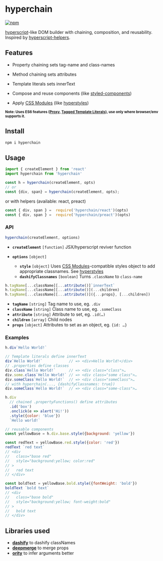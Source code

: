 # hyperchain
[![npm](https://img.shields.io/npm/v/hyperchain.svg)](https://www.npmjs.com/package/hyperchain)

[hyperscript]-like DOM builder with chaining, composition, and reusability. Inspired by [hyperscript-helpers].

## Features

* Property chaining sets tag-name and class-names

* Method chaining sets attributes

* Template literals sets innerText

* Compose and reuse components (like [styled-components])

* Apply [CSS Modules] (like [hyperstyles])

<small>**Note: Uses ES6 features ([Proxy][proxy-support], [Tagged Template Literals][ttl-support]), use only where browser/env supports it.** </small>

[hyperscript]: https://github.com/dominictarr/hyperscript
[hyperscript-helpers]: https://www.npmjs.com/package/hyperscript-helpers

[Proxy]: https://developer.mozilla.org/en/docs/Web/JavaScript/Reference/Global_Objects/Proxy
[proxy-support]: http://caniuse.com/proxy

[Tagged Template Literals]: https://developer.mozilla.org/en/docs/Web/JavaScript/Reference/Template_literals#Tagged_template_literals
[ttl-support]: http://caniuse.com/#feat=template-literals

[method chaining]: https://schier.co/blog/2013/11/14/method-chaining-in-javascript.html

[CSS Modules]: https://github.com/css-modules/css-modules
[hyperstyles]: https://github.com/colingourlay/hyperstyles

[styled-components]: https://github.com/styled-components/styled-components

## Install

```sh
npm i hyperchain
```

## Usage

```js
import { createElement } from 'react'
import hyperchain from 'hyperchain'

const h = hyperchain(createElement, opts)
// or
const {div, span} = hyperchain(createElement, opts);
```
or with helpers (available: react, preact)
```js
const { div, span } =  require('hyperchain/react')(opts)
const { div, span } =  require('hyperchain/preact')(opts)
```

### API

```js
hyperchain(createElement, options)
```

* **`createElement`** `[function]` JSX/hyperscript reviver function
* **`options`** `[object]`

  * **`style`** `[object]` Uses [CSS Modules]-compatible styles object to add appropriate classnames. See [hyperstyles]
  * **`dashifyClassnames`** `[boolean]` Turns `.className` to `class-name`

```js
h.tagName[...className][...attribute()]`innerText`
h.tagName[...className][...attribute()](...children)
h.tagName[...className][...attribute()]({...props}, [...children])
```

* **`tagName`** `[string]` Tag name to use, eg. `.div`
* **`className`** `[string]` Class name to use, eg. `.someClass`
* **`attribute`** `[string]` Attribute to set, eg. `.id(…)`
* **`children`** `[array]` Child nodes
* **`props`** `[object]` Attributes to set as an object, eg. `{id: …}`


### Examples

```js
h.div`Hello World!`
```
```js
// Template literals define innerText
div`Hello World!`            // => <div>Hello World!</div>
// .properties define classes
div.class`Hello World!`      // => <div class="class">…
div.some.class`Hello World!` // => <div class="some class">…
div.someClass`Hello World!`  // => <div class="someClass">…
// with hyperchain(..., {dashifyClassnames: true})
div.someClass`Hello World!`  // => <div class="some-class">…
```

```js
h.div
  // chained .propertyFunctions() define attributes
  .id('box')
  .onclick(e => alert('Hi!'))
  .style({color: 'blue'})
  `Hello world!`
```
```js
// reusable components
const yellowBase = h.div.base.style({background: 'yellow'})

const redText = yellowBase.red.style({color: 'red'})
redText `red text`
// <div
//   class="base red"
//   style="background:yellow; color:red"
// >
//   red text
// </div>

const boldText = yellowBase.bold.style({fontWeight: 'bold'})
boldText `bold text`
// <div
//   class="base bold"
//   style="background:yellow; font-weight:bold"
// >
//   bold text
// </div>
```

## Libraries used


* **[dashify]** to dashify classNames
* **[deepmerge]** to merge props
* **[ority]** to infer arguments better

[dashify]: https://github.com/jonschlinkert/dashify
[deepmerge]: https://github.com/KyleAMathews/deepmerge
[ority]: https://github.com/laggingreflex/ority
